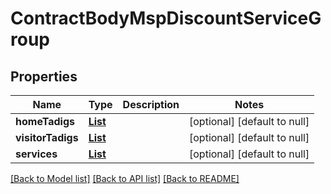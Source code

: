 # ContractBodyMspDiscountServiceGroup
## Properties

Name | Type | Description | Notes
------------ | ------------- | ------------- | -------------
**homeTadigs** | [**List**](string.md) |  | [optional] [default to null]
**visitorTadigs** | [**List**](string.md) |  | [optional] [default to null]
**services** | [**List**](ContractBody_msp_discount_serviceGroup_service.md) |  | [optional] [default to null]

[[Back to Model list]](../README.md#documentation-for-models) [[Back to API list]](../README.md#documentation-for-api-endpoints) [[Back to README]](../README.md)


